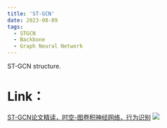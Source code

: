 ```yaml
---
title: 'ST-GCN'
date: 2023-08-09
tags:
  - STGCN
  - Backbone
  - Graph Neural Network
---
```


ST-GCN structure.

Link：
======
<a href="https://zhuanlan.zhihu.com/p/648017486">ST-GCN论文精读，时空-图卷积神经网络，行为识别</a>
<img src="https://img.shields.io/badge/in-%E7%9F%A5%E4%B9%8E-blue">&emsp;
